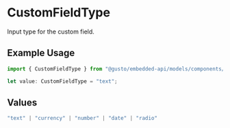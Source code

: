 # CustomFieldType

Input type for the custom field.

## Example Usage

```typescript
import { CustomFieldType } from "@gusto/embedded-api/models/components/customfieldtype.js";

let value: CustomFieldType = "text";
```

## Values

```typescript
"text" | "currency" | "number" | "date" | "radio"
```